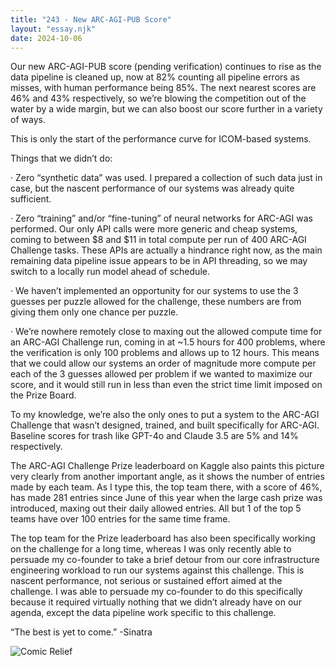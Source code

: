 ```yaml
---
title: "243 - New ARC-AGI-PUB Score"
layout: "essay.njk"
date: 2024-10-06
---
```


Our new ARC-AGI-PUB score (pending verification) continues to rise as the data pipeline is cleaned up, now at 82% counting all pipeline errors as misses, with human performance being 85%. The next nearest scores are 46% and 43% respectively, so we’re blowing the competition out of the water by a wide margin, but we can also boost our score further in a variety of ways. 

This is only the start of the performance curve for ICOM-based systems.
 
Things that we didn’t do:

·      Zero “synthetic data” was used. I prepared a collection of such data just in case, but the nascent performance of our systems was already quite sufficient.
 
·      Zero “training” and/or “fine-tuning” of neural networks for ARC-AGI was performed. Our only API calls were more generic and cheap systems, coming to between $8 and $11 in total compute per run of 400 ARC-AGI Challenge tasks. These APIs are actually a hindrance right now, as the main remaining data pipeline issue appears to be in API threading, so we may switch to a locally run model ahead of schedule.
 
·      We haven’t implemented an opportunity for our systems to use the 3 guesses per puzzle allowed for the challenge, these numbers are from giving them only one chance per puzzle.
 
·      We’re nowhere remotely close to maxing out the allowed compute time for an ARC-AGI Challenge run, coming in at ~1.5 hours for 400 problems, where the verification is only 100 problems and allows up to 12 hours. This means that we could allow our systems an order of magnitude more compute per each of the 3 guesses allowed per problem if we wanted to maximize our score, and it would still run in less than even the strict time limit imposed on the Prize Board.

To my knowledge, we’re also the only ones to put a system to the ARC-AGI Challenge that wasn’t designed, trained, and built specifically for ARC-AGI. Baseline scores for trash like GPT-4o and Claude 3.5 are 5% and 14% respectively.

The ARC-AGI Challenge Prize leaderboard on Kaggle also paints this picture very clearly from another important angle, as it shows the number of entries made by each team. As I type this, the top team there, with a score of 46%, has made 281 entries since June of this year when the large cash prize was introduced, maxing out their daily allowed entries. All but 1 of the top 5 teams have over 100 entries for the same time frame.

The top team for the Prize leaderboard has also been specifically working on the challenge for a long time, whereas I was only recently able to persuade my co-founder to take a brief detour from our core infrastructure engineering workload to run our systems against this challenge. This is nascent performance, not serious or sustained effort aimed at the challenge. I was able to persuade my co-founder to do this specifically because it required virtually nothing that we didn’t already have on our agenda, except the data pipeline work specific to this challenge.

“The best is yet to come.” -Sinatra

![Comic Relief](https://media.licdn.com/dms/image/v2/D5622AQFIeLSy4wD-RA/feedshare-shrink_2048_1536/feedshare-shrink_2048_1536/0/1726177862978?e=1736985600&v=beta&t=QAGbJmWygPw-HkqAkUyUNhcDHFk2upY3DF1GVVFqK9o)